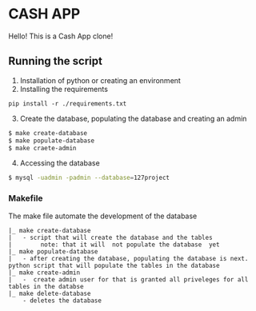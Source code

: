 # CASH APP
Hello! This is a Cash App clone! 

## Running the script
1. Installation of python or creating an environment
2. Installing the requirements
```
pip install -r ./requirements.txt
```
3. Create the database, populating the database and creating an admin
``` bash
$ make create-database
$ make populate-database
$ make craete-admin
```
4. Accessing the database
``` bash
$ mysql -uadmin -padmin --database=127project
```

### Makefile 
The make file automate the development of the database
```
|_ make create-database
|   - script that will create the database and the tables 
|        note: that it will  not populate the database  yet
|_ make populate-database
|   - after creating the database, populating the database is next. python script that will populate the tables in the database 
|_ make create-admin
|   -  create admin user for that is granted all priveleges for all tables in the databse 
|_ make delete-database 
    - deletes the database 
```
